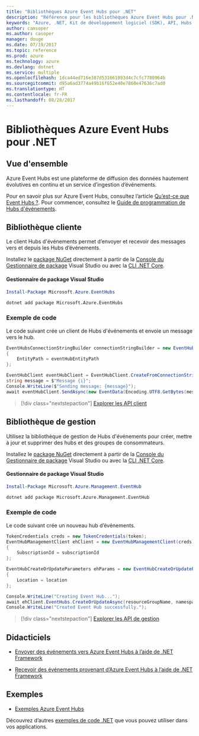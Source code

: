 ```yaml
---
title: "Bibliothèques Azure Event Hubs pour .NET"
description: "Référence pour les bibliothèques Azure Event Hubs pour .NET"
keywords: "Azure, .NET, Kit de développement logiciel (SDK), API, Hubs d’événements"
author: camsoper
ms.author: casoper
manager: douge
ms.date: 07/19/2017
ms.topic: reference
ms.prod: azure
ms.technology: azure
ms.devlang: dotnet
ms.service: multiple
ms.openlocfilehash: 1dca44ed716e387d531661093d4c7cfc7780964b
ms.sourcegitcommit: d95a6ad3774a49b16f652e40e7860e47636c7ad0
ms.translationtype: HT
ms.contentlocale: fr-FR
ms.lasthandoff: 08/28/2017
---
```

# <a name="azure-event-hubs-libraries-for-net"></a>Bibliothèques Azure Event Hubs pour .NET

## <a name="overview"></a>Vue d'ensemble

Azure Event Hubs est une plateforme de diffusion des données hautement évolutives en continu et un service d’ingestion d’événements.

Pour en savoir plus sur Azure Event Hubs, consultez l’article [Qu’est-ce que Event Hubs ?](/azure/event-hubs/event-hubs-what-is-event-hubs).  Pour commencer, consultez le [Guide de programmation de Hubs d'événements](/azure/event-hubs/event-hubs-programming-guide).

## <a name="client-library"></a>Bibliothèque cliente

Le client Hubs d'événements permet d’envoyer et recevoir des messages vers et depuis les Hubs d’événements.

Installez le [package NuGet](https://www.nuget.org/packages/Microsoft.Azure.EventHubs) directement à partir de la [Console du Gestionnaire de package][PackageManager] Visual Studio ou avec la [CLI .NET Core][DotNetCLI].

#### <a name="visual-studio-package-manager"></a>Gestionnaire de package Visual Studio

```powershell
Install-Package Microsoft.Azure.EventHubs
```

```bash
dotnet add package Microsoft.Azure.EventHubs
```

### <a name="code-example"></a>Exemple de code

Le code suivant crée un client de Hubs d'événements et envoie un message vers le hub.

```csharp
EventHubsConnectionStringBuilder connectionStringBuilder = new EventHubsConnectionStringBuilder(eventHubConnectionString)
{
    EntityPath = eventHubEntityPath
};

EventHubClient eventHubClient = EventHubClient.CreateFromConnectionString(connectionStringBuilder.ToString());
string message = $"Message {i}";
Console.WriteLine($"Sending message: {message}");
await eventHubClient.SendAsync(new EventData(Encoding.UTF8.GetBytes(message)));
```

> [!div class="nextstepaction"]
> [Explorer les API client](/dotnet/api/overview/azure/eventhub/client)

## <a name="management-library"></a>Bibliothèque de gestion

Utilisez la bibliothèque de gestion de Hubs d'événements pour créer, mettre à jour et supprimer des hubs et des groupes de consommateurs.

Installez le [package NuGet](https://www.nuget.org/packages/Microsoft.Azure.Management.EventHub) directement à partir de la [Console du Gestionnaire de package][PackageManager] Visual Studio ou avec la [CLI .NET Core][DotNetCLI].

#### <a name="visual-studio-package-manager"></a>Gestionnaire de package Visual Studio

```powershell
Install-Package Microsoft.Azure.Management.EventHub
```

```bash
dotnet add package Microsoft.Azure.Management.EventHub
```

### <a name="code-example"></a>Exemple de code

Le code suivant crée un nouveau hub d’événements.

```csharp
TokenCredentials creds = new TokenCredentials(token);
EventHubManagementClient ehClient = new EventHubManagementClient(creds)
{
    SubscriptionId = subscriptionId
};

EventHubCreateOrUpdateParameters ehParams = new EventHubCreateOrUpdateParameters()
{
    Location = location
};

Console.WriteLine("Creating Event Hub...");
await ehClient.EventHubs.CreateOrUpdateAsync(resourceGroupName, namespaceName, EventHubName, ehParams);
Console.WriteLine("Created Event Hub successfully.");
```

> [!div class="nextstepaction"]
> [Explorer les API de gestion](/dotnet/api/overview/azure/eventhub/management)

## <a name="tutorials"></a>Didacticiels

* [Envoyer des événements vers Azure Event Hubs à l’aide de .NET Framework](/azure/event-hubs/event-hubs-dotnet-framework-getstarted-send)

* [Recevoir des événements provenant d’Azure Event Hubs à l’aide de .NET Framework](/azure/event-hubs/event-hubs-dotnet-framework-getstarted-receive-eph)

## <a name="samples"></a>Exemples

* [Exemples Azure Event Hubs](https://github.com/Azure/azure-event-hubs/tree/master/samples)

Découvrez d’autres [exemples de code .NET](https://azure.microsoft.com/resources/samples/?platform=dotnet) que vous pouvez utiliser dans vos applications.

[PackageManager]: https://docs.microsoft.com/nuget/tools/package-manager-console
[DotNetCLI]: https://docs.microsoft.com/dotnet/core/tools/dotnet-add-package
